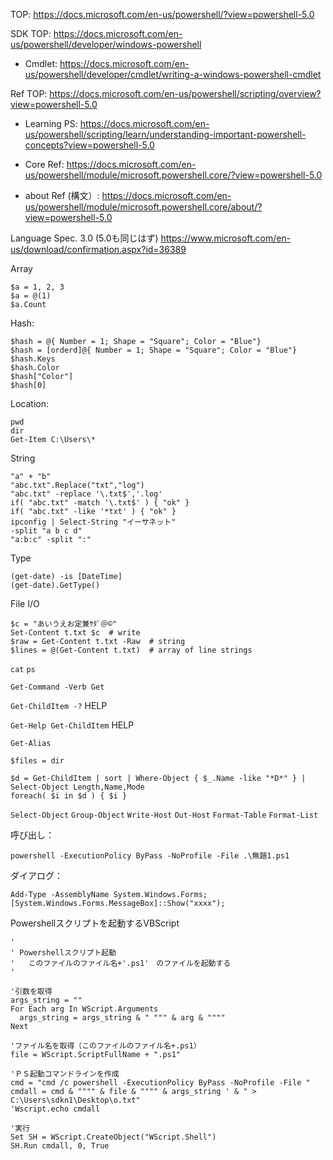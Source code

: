 TOP: https://docs.microsoft.com/en-us/powershell/?view=powershell-5.0

SDK TOP: https://docs.microsoft.com/en-us/powershell/developer/windows-powershell

- Cmdlet: https://docs.microsoft.com/en-us/powershell/developer/cmdlet/writing-a-windows-powershell-cmdlet

Ref TOP: https://docs.microsoft.com/en-us/powershell/scripting/overview?view=powershell-5.0

- Learning PS: https://docs.microsoft.com/en-us/powershell/scripting/learn/understanding-important-powershell-concepts?view=powershell-5.0

- Core Ref: https://docs.microsoft.com/en-us/powershell/module/microsoft.powershell.core/?view=powershell-5.0

- about Ref (構文）: https://docs.microsoft.com/en-us/powershell/module/microsoft.powershell.core/about/?view=powershell-5.0


Language Spec. 3.0 (5.0も同じはず)
https://www.microsoft.com/en-us/download/confirmation.aspx?id=36389

Array
```
$a = 1, 2, 3
$a = @(1)
$a.Count
```
Hash:
```
$hash = @{ Number = 1; Shape = "Square"; Color = "Blue"}
$hash = [orderd]@{ Number = 1; Shape = "Square"; Color = "Blue"}
$hash.Keys
$hash.Color
$hash["Color"]
$hash[0]
```

Location:
```
pwd
dir
Get-Item C:\Users\*
```

String
```
"a" + "b"
"abc.txt".Replace("txt","log")
"abc.txt" -replace '\.txt$','.log'
if( "abc.txt" -match '\.txt$' ) { "ok" }
if( "abc.txt" -like '*txt' ) { "ok" }
ipconfig | Select-String "イーサネット"
-split "a b c d"
"a:b:c" -split ":"
```

Type
```
(get-date) -is [DateTime]
(get-date).GetType()
```

File I/O
```
$c = "あいうえお定兼ｻﾀﾞ＠©"
Set-Content t.txt $c  # write
$raw = Get-Content t.txt -Raw  # string
$lines = @(Get-Content t.txt)  # array of line strings
```

```cat```
```ps```

```Get-Command -Verb Get ```

```Get-ChildItem -?```   HELP

```Get-Help Get-ChildItem```   HELP

```Get-Alias```


```$files = dir```

```
$d = Get-ChildItem | sort | Where-Object { $_.Name -like "*D*" } | Select-Object Length,Name,Mode
foreach( $i in $d ) { $i }
```
```Select-Object```
```Group-Object```
```Write-Host```
```Out-Host```
```Format-Table```
```Format-List```

呼び出し：
```
powershell -ExecutionPolicy ByPass -NoProfile -File .\無題1.ps1
```

ダイアログ：
```
Add-Type -AssemblyName System.Windows.Forms;
[System.Windows.Forms.MessageBox]::Show("xxxx");
```


Powershellスクリプトを起動するVBScript
```
'
' Powershellスクリプト起動
'   このファイルのファイル名+'.ps1'　のファイルを起動する
'

'引数を取得
args_string = ""
For Each arg In WScript.Arguments
  args_string = args_string & " """ & arg & """"
Next

'ファイル名を取得（このファイルのファイル名+.ps1）
file = WScript.ScriptFullName + ".ps1"

'ＰＳ起動コマンドラインを作成
cmd = "cmd /c powershell -ExecutionPolicy ByPass -NoProfile -File "
cmdall = cmd & """" & file & """" & args_string ' & " > C:\Users\sdkn1\Desktop\o.txt"
'Wscript.echo cmdall

'実行
Set SH = WScript.CreateObject("WScript.Shell")
SH.Run cmdall, 0, True
```

